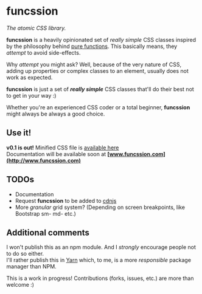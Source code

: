 # funcssion

_The atomic CSS library._

**funcssion** is a heavily opinionated set of _really simple_ CSS classes inspired by the philosophy behind [pure functions](https://en.wikipedia.org/wiki/Pure_function).
This basically means, they _attempt_ to avoid side-effects.

Why _attempt_ you might ask? Well, because of the very nature of CSS, adding up properties or complex classes to an element, usually does not work as expected.

**funcssion** is just a set of _**really simple**_ CSS classes that'll do their best not to get in your way :)

Whether you're an experienced CSS coder or a total beginner, **funcssion** might always be always a good choice.

## Use it!
**v0.1 is out!** Minified CSS file is [available here](http://www.funcssion.com/css/funcssion.css)<br/>
Documentation will be available soon at **[www.funcssion.com](http://www.funcssion.com)**

## TODOs
- Documentation
- Request **funcssion** to be added to [cdnjs](https://cdnjs.com/)
- More _granular_ grid system? (Depending on screen breakpoints, like Bootstrap sm- md- etc.)

## Additional comments
I won't publish this as an npm module. And I _strongly_ encourage people not to do so either.<br/>
I'll rather publish this in [Yarn](https://yarnpkg.com) which, to me, is a more _responsible_ package manager than NPM.

This is a work in progress! Contributions (forks, issues, etc.) are more than welcome :)